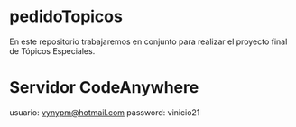 # pedidoTopicos
En este repositorio trabajaremos en conjunto para realizar el proyecto final de Tópicos Especiales.

# Servidor CodeAnywhere
usuario: vynypm@hotmail.com
password: vinicio21
